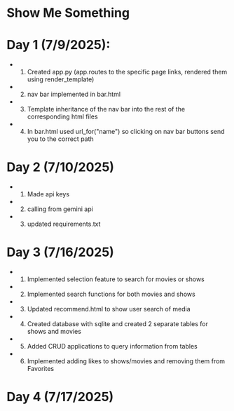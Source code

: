 # Show Me Something

# Day 1 (7/9/2025):
- 1. Created app.py (app.routes to the specific page links, rendered them using render_template)
- 2. nav bar implemented in bar.html
- 3. Template inheritance of the nav bar into the rest of the corresponding html files
- 4. In bar.html used url_for("name") so clicking on nav bar buttons send you to the correct path

# Day 2 (7/10/2025)
- 1. Made api keys
- 2. calling from gemini api 
- 3. updated requirements.txt

# Day 3 (7/16/2025)
- 1. Implemented selection feature to search for movies or shows
- 2. Implemented search functions for both movies and shows
- 3. Updated recommend.html to show user search of media
- 4. Created database with sqlite and created 2 separate tables for shows and movies
- 5. Added CRUD applications to query information from tables
- 6. Implemented adding likes to shows/movies and removing them from Favorites 


# Day 4 (7/17/2025)

